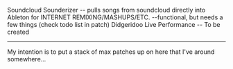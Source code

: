 Soundcloud Sounderizer -- pulls songs from soundcloud directly into Ableton for INTERNET REMIXING/MASHUPS/ETC. --functional, but needs a few things (check todo list in patch)
Didgeridoo Live Performance -- To be created

----
My intention is to put a stack of max patches up on here that I've around somewhere...
